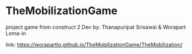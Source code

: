 # TheMobilizationGame
project game from construct 2
Dev by: Thanapuripat Srisawai & Worapart Loma-in


link: https://worapartlo.github.io/TheMobilizationGame/TheMobilization/

